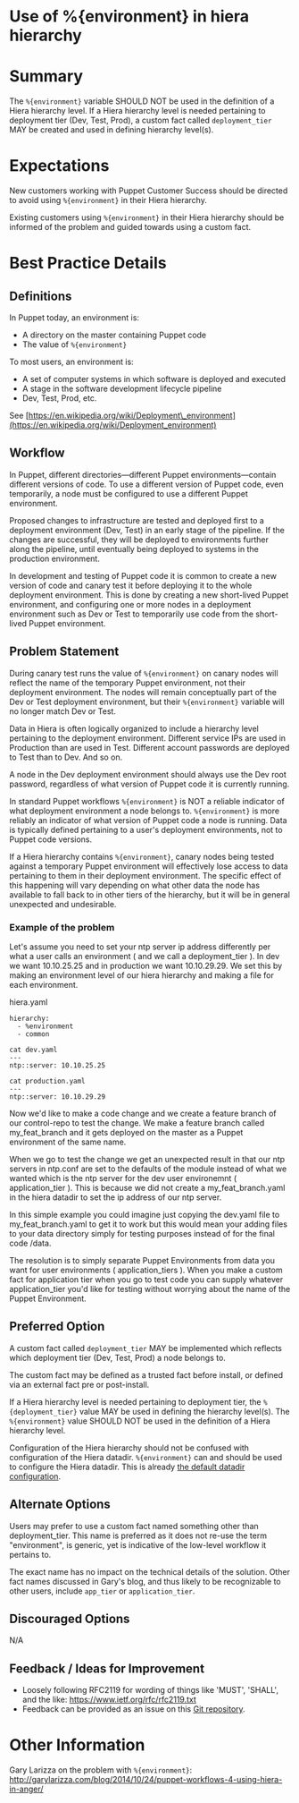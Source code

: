 # Use of %{environment} in hiera hierarchy

# Summary

The `%{environment}` variable SHOULD NOT be used in the definition of a Hiera
hierarchy level. If a Hiera hierarchy level is needed pertaining to deployment
tier (Dev, Test, Prod), a custom fact called `deployment_tier` MAY be created
and used in defining hierarchy level(s).

# Expectations

New customers working with Puppet Customer Success should be directed to avoid
using `%{environment}` in their Hiera hierarchy.

Existing customers using `%{environment}` in their Hiera hierarchy should be
informed of the problem and guided towards using a custom fact.

# Best Practice Details

## Definitions

In Puppet today, an environment is:

* A directory on the master containing Puppet code
* The value of `%{environment}`

To most users, an environment is:

* A set of computer systems in which software is deployed and executed
* A stage in the software development lifecycle pipeline
* Dev, Test, Prod, etc.

See
[https://en.wikipedia.org/wiki/Deployment\_environment](https://en.wikipedia.org/wiki/Deployment_environment)

## Workflow

In Puppet, different directories—different Puppet environments—contain different
versions of code. To use a different version of Puppet code, even temporarily, a
node must be configured to use a different Puppet environment.

Proposed changes to infrastructure are tested and deployed first to a deployment
environment (Dev, Test) in an early stage of the pipeline. If the changes are
successful, they will be deployed to environments further along the pipeline,
until eventually being deployed to systems in the production environment.

In development and testing of Puppet code it is common to create a new version
of code and canary test it before deploying it to the whole deployment
environment. This is done by creating a new short-lived Puppet environment, and
configuring one or more nodes in a deployment environment such as Dev or Test to
temporarily use code from the short-lived Puppet environment.

## Problem Statement

During canary test runs the value of `%{environment}` on canary nodes will
reflect the name of the temporary Puppet environment, not their deployment
environment. The nodes will remain conceptually part of the Dev or Test
deployment environment, but their `%{environment}` variable will no longer match
Dev or Test.

Data in Hiera is often logically organized to include a hierarchy level
pertaining to the deployment environment. Different service IPs are used in
Production than are used in Test. Different account passwords are deployed to
Test than to Dev. And so on.

A node in the Dev deployment environment should always use the Dev root
password, regardless of what version of Puppet code it is currently running.

In standard Puppet workflows `%{environment}` is NOT a reliable indicator of
what deployment environment a node belongs to. `%{environment}` is more reliably
an indicator of what version of Puppet code a node is running. Data is typically
defined pertaining to a user's deployment environments, not to Puppet code
versions.

If a Hiera hierarchy contains `%{environment}`, canary nodes being tested
against a temporary Puppet environment will effectively lose access to data
pertaining to them in their deployment environment. The specific effect of this
happening will vary depending on what other data the node has available to fall
back to in other tiers of the hierarchy, but it will be in general unexpected
and undesirable.

### Example of the problem

Let's assume you need to set your ntp server ip address differently per what a
user calls an environment ( and we call a deployment_tier ).  In dev we want
10.10.25.25 and in production we want 10.10.29.29.  We set this by making an
environment level of our hiera hierarchy and making a file for each environment.

hiera.yaml

```
hierarchy:
  - %environment
  - common
```

```
cat dev.yaml
---
ntp::server: 10.10.25.25
```

```
cat production.yaml
---
ntp::server: 10.10.29.29
```

Now we'd like to make a code change and we create a feature branch of our
control-repo to test the change.  We make a feature branch called my_feat_branch
and it gets deployed on the master as a Puppet environment of the same name.

When we go to test the change we get an unexpected result in that our ntp
servers in ntp.conf are set to the defaults of the module instead of what we
wanted which is the ntp server for the dev user environemnt ( application_tier
).  This is because we did not create a my_feat_branch.yaml in the hiera datadir
to set the ip address of our ntp server.

In this simple example you could imagine just copying the dev.yaml file to
my_feat_branch.yaml to get it to work but this would mean your adding files to
your data directory simply for testing purposes instead of for the final code
/data.

The resolution is to simply separate Puppet Environments from data you want for
user environments ( application_tiers ).  When you make a custom fact for
application tier when you go to test code you can supply whatever
application_tier you'd like for testing without worrying about the name of the
Puppet Environment.

## Preferred Option

A custom fact called `deployment_tier` MAY be implemented which reflects which
deployment tier (Dev, Test, Prod) a node belongs to.

The custom fact may be defined as a trusted fact before install, or defined via
an external fact pre or post-install.

If a Hiera hierarchy level is needed pertaining to deployment tier, the
`%{deployment_tier}` value MAY be used in defining the hierarchy level(s). The
`%{environment}` value SHOULD NOT be used in the definition of a Hiera hierarchy
level.

Configuration of the Hiera hierarchy should not be confused with configuration
of the Hiera datadir. `%{environment}` can and should be used to configure the
Hiera datadir. This is already [the default datadir
configuration](https://docs.puppet.com/hiera/3.2/configuring.html#default-config-values).

## Alternate Options

Users may prefer to use a custom fact named something other than
deployment_tier. This name is preferred as it does not re-use the term
"environment", is generic, yet is indicative of the low-level workflow it
pertains to.

The exact name has no impact on the technical details of the solution. Other
fact names discussed in Gary's blog, and thus likely to be recognizable to other
users, include `app_tier` or `application_tier`.

## Discouraged Options

N/A

## Feedback / Ideas for Improvement

* Loosely following RFC2119 for wording of things like 'MUST', 'SHALL', and the
  like: https://www.ietf.org/rfc/rfc2119.txt
* Feedback can be provided as an issue on this [Git
  repository](https://github.com/puppetlabs/best-practices/issues).

# Other Information

Gary Larizza on the problem with `%{environment}`:
http://garylarizza.com/blog/2014/10/24/puppet-workflows-4-using-hiera-in-anger/
